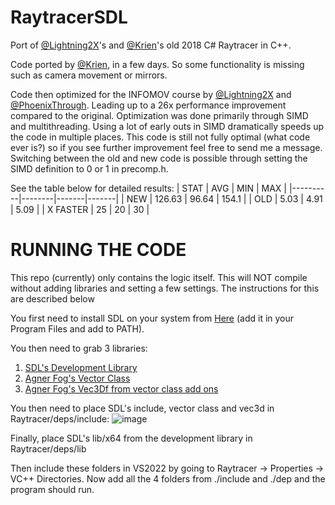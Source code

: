 # RaytracerSDL

Port of [@Lightning2X](https://github.com/Lightning2X)'s and [@Krien](https://github.com/Krien)'s old 2018 C# Raytracer in C++. 

Code ported by [@Krien](https://github.com/Krien), in a few days. So some functionality is missing such as camera movement or mirrors.

Code then optimized for the INFOMOV course by [@Lightning2X](https://github.com/Lightning2X) and [@PhoenixThrough](https://github.com/PhoenixThrough). Leading up to a 26x performance improvement compared to the original. Optimization was done primarily through SIMD and multithreading. Using a lot of early outs in SIMD dramatically speeds up the code in multiple places. This code is still not fully optimal (what code ever is?) so if you see further improvement feel free to send me a message. Switching between the old and new code is possible through setting the SIMD definition to 0 or 1 in precomp.h.

See the table below for detailed results:
| STAT     | AVG    | MIN   | MAX   |
|----------|--------|-------|-------|
| NEW      | 126.63 | 96.64 | 154.1 |
| OLD      | 5.03   | 4.91  | 5.09  |
| X FASTER | 25     | 20    | 30    |

# RUNNING THE CODE
This repo (currently) only contains the logic itself. This will NOT compile without adding libraries and setting a few settings. The instructions for this are described below

You first need to install SDL on your system from [Here](https://www.libsdl.org/release/SDL2-2.0.22-win32-x64.zip) (add it in your Program Files and add to PATH).

You then need to grab 3 libraries:
1. [SDL's Development Library](https://www.libsdl.org/release/SDL2-devel-2.0.22-VC.zip)
2. [Agner Fog's Vector Class](https://github.com/vectorclass)
3. [Agner Fog's Vec3Df from vector class add ons](https://github.com/vectorclass/add-on/tree/master/vector3d)

You then need to place SDL's include, vector class and vec3d in Raytracer/deps/include:
![image](https://user-images.githubusercontent.com/32514161/175519700-cdeb9178-7502-4bf6-ab24-7d524d755bb4.png)  

Finally, place SDL's lib/x64 from the development library in Raytracer/deps/lib

Then include these folders in VS2022 by going to Raytracer -> Properties -> VC++ Directories. Now add all the 4 folders from ./include and ./dep and the program should run.

